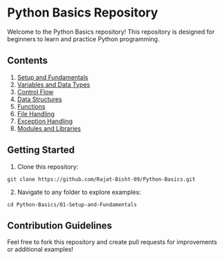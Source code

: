 # Python Basics Repository

Welcome to the Python Basics repository! This repository is designed for beginners to learn and practice Python programming.

## Contents
1. [Setup and Fundamentals](./01-Setup-and-Fundamentals)
2. [Variables and Data Types](./02-Variables-and-DataTypes)
3. [Control Flow](./03-Control-Flow)
4. [Data Structures](./04-Data-Structures)
5. [Functions](./05-Functions)
6. [File Handling](./06-File-Handling)
7. [Exception Handling](./07-Exception-Handling)
8. [Modules and Libraries](./08-Modules-and-Libraries)

## Getting Started
1. Clone this repository:

```
git clone https://github.com/Rajat-Bisht-09/Python-Basics.git
```

2. Navigate to any folder to explore examples:

``` 
cd Python-Basics/01-Setup-and-Fundamentals
```


## Contribution Guidelines
Feel free to fork this repository and create pull requests for improvements or additional examples!
